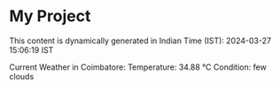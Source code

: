# My Project

This content is dynamically generated in Indian Time (IST): 2024-03-27 15:06:19 IST


Current Weather in Coimbatore:
Temperature: 34.88 °C
Condition: few clouds
